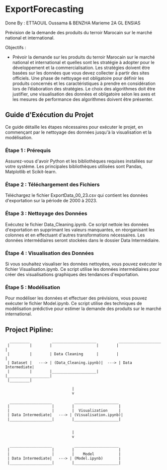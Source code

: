 # ExportForecasting

Done By : ETTAOUIL Oussama & BENZHA Marieme 
2A GL ENSIAS

Prévision de la demande des produits du terroir Marocain sur le marché national et international.

Objectifs :
- Prévoir la demande sur les produits du terroir Marocain sur le marché national
et international et quelles sont les stratégie à adopter pour le développement et la
commercialisation. Les stratégies doivent être basées sur les données que vous devez
collecter à partir des sites officiels. Une phase de nettoyage est obligatoire pour définir
les produits concernés et les caractéristiques à prendre en considération lors de
l’élaboration des stratégies. Le choix des algorithmes doit être justifier, une
visualisation des données et obligatoire selon les axes et les mesures de performance
des algorithmes doivent être présenter.


## Guide d'Exécution du Projet

Ce guide détaille les étapes nécessaires pour exécuter le projet, en commençant par le nettoyage des données jusqu'à la visualisation et la modélisation.
### Étape 1 : Prérequis

Assurez-vous d'avoir Python et les bibliothèques requises installées sur votre système. Les principales bibliothèques utilisées sont Pandas, Matplotlib et Scikit-learn.

### Étape 2 : Téléchargement des Fichiers

Téléchargez le fichier ExportData_00_23.csv qui contient les données d'exportation sur la période de 2000 à 2023.

### Étape 3 : Nettoyage des Données

Exécutez le fichier Data_Cleaning.ipynb. Ce script nettoie les données d'exportation en supprimant les valeurs manquantes, en réorganisant les colonnes et en effectuant d'autres transformations nécessaires. Les données intermédiaires seront stockées dans le dossier Data Intermédiaire.

### Étape 4 : Visualisation des Données 

Si vous souhaitez visualiser les données nettoyées, vous pouvez exécuter le fichier Visualisation.ipynb. Ce script utilise les données intermédiaires pour créer des visualisations graphiques des tendances d'exportation.

### Étape 5 : Modélisation 

Pour modéliser les données et effectuer des prévisions, vous pouvez exécuter le fichier Model.ipynb. Ce script utilise des techniques de modélisation prédictive pour estimer la demande des produits sur le marché international.



## Project Pipline:

      _________          ____________________          ___________________
     |         |        |                    |        |                   |
     |         |        | Data Cleaning      |        |                   |
     | Dataset |   ---> | (Data_Cleaning.ipynb)|  ---> | Data Intermediate|
     |         |        |____________________|        |___________________|
     |_________|

                                  |
                                  v

      ___________________          ____________________
     |                   |        |                    |
     |                   |        |  Visualization     |
     | Data Intermediate|   ---> | (Visualisation.ipynb)|
     |___________________|        |____________________|


                                  |
                                  v

      ___________________          ____________________
     |                   |        |                    |
     |                   |        |    Model           |
     | Data Intermediate|   ---> | (Model.ipynb)       |
     |___________________|        |____________________|



